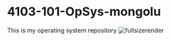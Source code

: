 # 4103-101-OpSys-mongolu
This is my operating system repository
![fullsizerender](https://cloud.githubusercontent.com/assets/25236138/22131140/a6358016-de76-11e6-906d-7d30dd4a4dcd.jpg)
